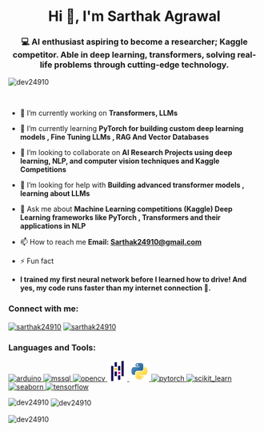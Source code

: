 <h1 align="center">Hi 👋, I'm Sarthak Agrawal</h1>
<h3 align="center">💻 AI enthusiast aspiring to become a researcher; Kaggle competitor. Able in deep learning, transformers, solving real-life problems through cutting-edge technology.</h3>

<p align="left"> <img src="https://komarev.com/ghpvc/?username=dev24910&label=Profile%20views&color=0e75b6&style=flat" alt="dev24910" /> </p>

<p align="left"> <a href="https://twitter.com/" target="blank"><img src="https://img.shields.io/twitter/follow/?logo=twitter&style=for-the-badge" alt="" /></a> </p>

- 🔭 I’m currently working on **Transformers, LLMs**

- 🌱 I’m currently learning **PyTorch for building custom deep learning models , Fine Tuning LLMs , RAG And Vector Databases**

- 👯 I’m looking to collaborate on **AI Research Projects using deep learning, NLP, and computer vision techniques and Kaggle Competitions**

- 🤝 I’m looking for help with **Building advanced transformer models , learning about LLMs**

- 💬 Ask me about **Machine Learning competitions (Kaggle) Deep Learning frameworks like PyTorch , Transformers and their applications in NLP**

- 📫 How to reach me **Email: Sarthak24910@gmail.com**

- ⚡ Fun fact
-  **I trained my first neural network before I learned how to drive! And yes, my code runs faster than my internet connection 🚀.**

<h3 align="left">Connect with me:</h3>
<p align="left">
<a href="https://kaggle.com/sarthak24910" target="blank"><img align="center" src="https://raw.githubusercontent.com/rahuldkjain/github-profile-readme-generator/master/src/images/icons/Social/kaggle.svg" alt="sarthak24910" height="30" width="40" /></a>
<a href="https://instagram.com/sarthak24910" target="blank"><img align="center" src="https://raw.githubusercontent.com/rahuldkjain/github-profile-readme-generator/master/src/images/icons/Social/instagram.svg" alt="sarthak24910" height="30" width="40" /></a>
</p>

<h3 align="left">Languages and Tools:</h3>
<p align="left"> <a href="https://www.arduino.cc/" target="_blank" rel="noreferrer"> <img src="https://cdn.worldvectorlogo.com/logos/arduino-1.svg" alt="arduino" width="40" height="40"/> </a> <a href="https://www.microsoft.com/en-us/sql-server" target="_blank" rel="noreferrer"> <img src="https://www.svgrepo.com/show/303229/microsoft-sql-server-logo.svg" alt="mssql" width="40" height="40"/> </a> <a href="https://opencv.org/" target="_blank" rel="noreferrer"> <img src="https://www.vectorlogo.zone/logos/opencv/opencv-icon.svg" alt="opencv" width="40" height="40"/> </a> <a href="https://pandas.pydata.org/" target="_blank" rel="noreferrer"> <img src="https://raw.githubusercontent.com/devicons/devicon/2ae2a900d2f041da66e950e4d48052658d850630/icons/pandas/pandas-original.svg" alt="pandas" width="40" height="40"/> </a> <a href="https://www.python.org" target="_blank" rel="noreferrer"> <img src="https://raw.githubusercontent.com/devicons/devicon/master/icons/python/python-original.svg" alt="python" width="40" height="40"/> </a> <a href="https://pytorch.org/" target="_blank" rel="noreferrer"> <img src="https://www.vectorlogo.zone/logos/pytorch/pytorch-icon.svg" alt="pytorch" width="40" height="40"/> </a> <a href="https://scikit-learn.org/" target="_blank" rel="noreferrer"> <img src="https://upload.wikimedia.org/wikipedia/commons/0/05/Scikit_learn_logo_small.svg" alt="scikit_learn" width="40" height="40"/> </a> <a href="https://seaborn.pydata.org/" target="_blank" rel="noreferrer"> <img src="https://seaborn.pydata.org/_images/logo-mark-lightbg.svg" alt="seaborn" width="40" height="40"/> </a> <a href="https://www.tensorflow.org" target="_blank" rel="noreferrer"> <img src="https://www.vectorlogo.zone/logos/tensorflow/tensorflow-icon.svg" alt="tensorflow" width="40" height="40"/> </a> </p>

<p><img align="left" src="https://github-readme-stats.vercel.app/api/top-langs?username=dev24910&show_icons=true&locale=en&layout=compact" alt="dev24910" /></p>

<p>&nbsp;<img align="center" src="https://github-readme-stats.vercel.app/api?username=dev24910&show_icons=true&locale=en" alt="dev24910" /></p>

<p><img align="center" src="https://github-readme-streak-stats.herokuapp.com/?user=dev24910&" alt="dev24910" /></p>
